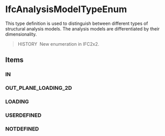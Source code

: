 # IfcAnalysisModelTypeEnum

This type definition is used to distinguish between different types of structural analysis models. The analysis models are differentiated by their dimensionality.

> HISTORY&nbsp; New enumeration in IFC2x2.

## Items

### IN


### OUT_PLANE_LOADING_2D


### LOADING


### USERDEFINED


### NOTDEFINED

